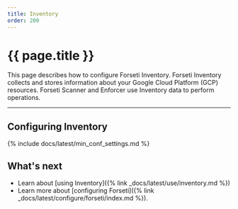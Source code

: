 ```yaml
---
title: Inventory
order: 200
---
```


# {{ page.title }}

This page describes how to configure Forseti Inventory. Forseti
Inventory collects and stores information about your Google Cloud Platform
(GCP) resources. Forseti Scanner and Enforcer use Inventory data to
perform operations.

---

## Configuring Inventory

{% include docs/latest/min_conf_settings.md %}

## What's next
- Learn about [using Inventory]({% link _docs/latest/use/inventory.md %})
- Learn more about [configuring Forseti]({% link _docs/latest/configure/forseti/index.md %}).
